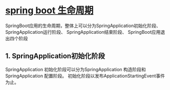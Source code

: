 # [spring boot 生命周期](https://blog.csdn.net/chengshangqian/article/details/117391418)

SpringBoot应用的生命周期，整体上可以分为SpringApplication初始化阶段、SpringApplication运行阶段、
SpringApplication结束阶段、
SpringBoot应用退出四个阶段
## 1. **SpringApplication**初始化阶段

SpringApplication 初始化阶段可以分为SpringApplication 构造阶段和SpringApplication 配置阶段。
初始化阶段以发布ApplicationStartingEvent事件为止。